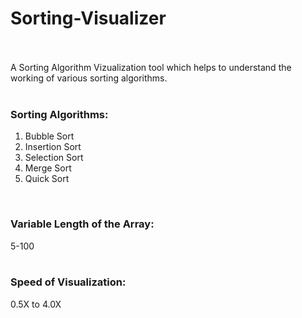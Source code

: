 # Sorting-Visualizer
<br><br>
A Sorting Algorithm Vizualization tool which helps to understand the working of various sorting algorithms.<br><br>
### Sorting Algorithms:<br>
1. Bubble Sort<br>
2. Insertion Sort<br>
3. Selection Sort<br>
4. Merge Sort<br>
5. Quick Sort<br>
<br>

### Variable Length of the Array:
5-100
<br><br>
### Speed of Visualization:
0.5X to 4.0X




